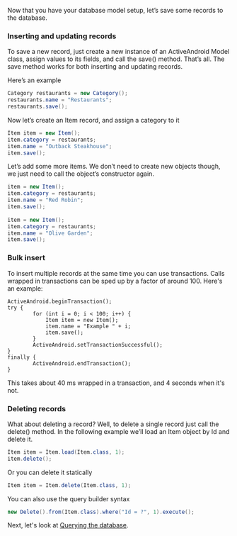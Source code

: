 Now that you have your database model setup, let’s save some records to the database.

### Inserting and updating records

To save a new record, just create a new instance of an ActiveAndroid Model class, assign values to its fields, and call the save() method. That’s all. The save method works for both inserting and updating records.

Here’s an example

```java
Category restaurants = new Category();
restaurants.name = "Restaurants";
restaurants.save();
```

Now let’s create an Item record, and assign a category to it

```java
Item item = new Item();
item.category = restaurants;
item.name = "Outback Steakhouse";
item.save();
```

Let’s add some more items. We don’t need to create new objects though, we just need to call the object’s constructor again.

```java
item = new Item();
item.category = restaurants;
item.name = "Red Robin";
item.save();
 
item = new Item();
item.category = restaurants;
item.name = "Olive Garden";
item.save();
```

### Bulk insert

To insert multiple records at the same time you can use transactions. Calls wrapped in transactions can be sped up by a factor of around 100. Here's an example:

```
ActiveAndroid.beginTransaction();
try {
        for (int i = 0; i < 100; i++) {
            Item item = new Item();
            item.name = "Example " + i;
            item.save();
        }
        ActiveAndroid.setTransactionSuccessful();
}
finally {
        ActiveAndroid.endTransaction();
}
```

This takes about 40 ms wrapped in a transaction, and 4 seconds when it's not.

### Deleting records

What about deleting a record? Well, to delete a single record just call the delete() method. In the following example we’ll load an Item object by Id and delete it.

```java
Item item = Item.load(Item.class, 1);
item.delete();
```

Or you can delete it statically

```java
Item item = Item.delete(Item.class, 1);
```

You can also use the query builder syntax

```java
new Delete().from(Item.class).where("Id = ?", 1).execute();
```

Next, let's look at [Querying the database](Querying-the-database).